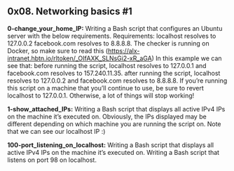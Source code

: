 ## 0x08. Networking basics #1


**0-change_your_home_IP:** Writing a Bash script that configures an Ubuntu server with the below requirements.
Requirements:
localhost resolves to 127.0.0.2
facebook.com resolves to 8.8.8.8.
The checker is running on Docker, so make sure to read this (https://alx-intranet.hbtn.io/rltoken/_OIfAXK_SLNsGi2-xR_aGA)
In this example we can see that:
before running the script, localhost resolves to 127.0.0.1 and facebook.com resolves to 157.240.11.35.
after running the script, localhost resolves to 127.0.0.2 and facebook.com resolves to 8.8.8.8.
If you’re running this script on a machine that you’ll continue to use, be sure to revert localhost to 127.0.0.1. Otherwise, a lot of things will stop working!


**1-show_attached_IPs:** Writing a Bash script that displays all active IPv4 IPs on the machine it’s executed on.
Obviously, the IPs displayed may be different depending on which machine you are running the script on.
Note that we can see our localhost IP :)


**100-port_listening_on_localhost:** Writing a Bash script that displays all active IPv4 IPs on the machine it’s executed on. Writing a Bash script that listens on port 98 on localhost.

